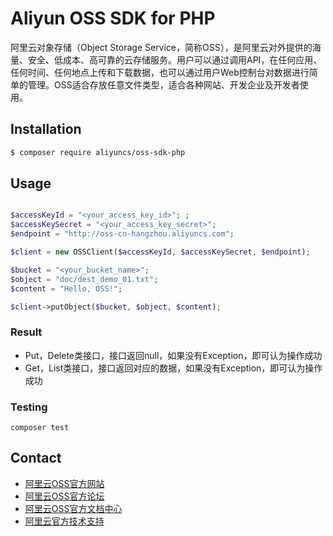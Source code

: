 Aliyun OSS SDK for PHP
======================

阿里云对象存储（Object Storage Service，简称OSS），是阿里云对外提供的海量、安全、低成本、高可靠的云存储服务。用户可以通过调用API，在任何应用、任何时间、任何地点上传和下载数据，也可以通过用户Web控制台对数据进行简单的管理。OSS适合存放任意文件类型，适合各种网站、开发企业及开发者使用。


## Installation

``` bash
$ composer require aliyuncs/oss-sdk-php
```

## Usage

``` php

$accessKeyId = "<your_access_key_id>"; ;
$accessKeySecret = "<your_access_key_secret>";
$endpoint = "http://oss-cn-hangzhou.aliyuncs.com";

$client = new OSSClient($accessKeyId, $accessKeySecret, $endpoint);

$bucket = "<your_bucket_name>";
$object = "doc/dest_demo_01.txt";
$content = "Hello, OSS!";

$client->putObject($bucket, $object, $content);
```

### Result

* Put，Delete类接口，接口返回null，如果没有Exception，即可认为操作成功
* Get，List类接口，接口返回对应的数据，如果没有Exception，即可认为操作成功


### Testing
```
composer test
```

## Contact

- [阿里云OSS官方网站](http://oss.aliyun.com)
- [阿里云OSS官方论坛](http://bbs.aliyun.com)
- [阿里云OSS官方文档中心](http://www.aliyun.com/product/oss#Docs)
- [阿里云官方技术支持](https://workorder.console.aliyun.com/#/ticket/createIndex)

[releases-page]: https://github.com/aliyun/aliyun-oss-php-sdk/releases
